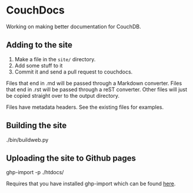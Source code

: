 CouchDocs
=========

Working on making better documentation for CouchDB.

Adding to the site
------------------

1. Make a file in the `site/` directory.
2. Add some stuff to it
3. Commit it and send a pull request to couchdocs.

Files that end in .md will be passed through a Markdown converter.
Files that end in .rst will be passed through a reST converter.
Other files will just be copied straight over to the output directory.

Files have metadata headers. See the existing files for examples.

Building the site
-----------------

./bin/buildweb.py

Uploading the site to Github pages
----------------------------------

ghp-import -p ./htdocs/

Requires that you have installed ghp-import which can be found
[here][ghp-import].

[ghp-import]: http://github.com/davisp/ghp-import/

